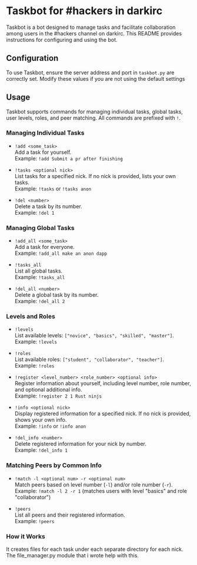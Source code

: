 # Taskbot for #hackers in darkirc

Taskbot is a bot designed to manage tasks and facilitate collaboration among users in the #hackers channel on darkirc. This README provides instructions for configuring and using the bot.

## Configuration

To use Taskbot, ensure the server address and port in `taskbot.py` are correctly set. Modify these values if you are not using the default settings

## Usage

Taskbot supports commands for managing individual tasks, global tasks, user levels, roles, and peer matching. All commands are prefixed with `!`.

### Managing Individual Tasks

- `!add <some_task>`  
  Add a task for yourself.  
  Example: `!add Submit a pr after finishing`

- `!tasks <optional nick>`  
  List tasks for a specified nick. If no nick is provided, lists your own tasks.  
  Example: `!tasks` or `!tasks anon`

- `!del <number>`  
  Delete a task by its number.  
  Example: `!del 1`

### Managing Global Tasks

- `!add_all <some_task>`  
  Add a task for everyone.  
  Example: `!add_all make an anon dapp`

- `!tasks_all`  
  List all global tasks.  
  Example: `!tasks_all`

- `!del_all <number>`  
  Delete a global task by its number.  
  Example: `!del_all 2`

### Levels and Roles

- `!levels`  
  List available levels: `["novice", "basics", "skilled", "master"]`.  
  Example: `!levels`

- `!roles`  
  List available roles: `["student", "collaborator", "teacher"]`.  
  Example: `!roles`

- `!register <level_number> <role_number> <optional info>`  
  Register information about yourself, including level number, role number, and optional additional info.  
  Example: `!register 2 1 Rust ninjs`

- `!info <optional nick>`  
  Display registered information for a specified nick. If no nick is provided, shows your own info.  
  Example: `!info` or `!info anon`

- `!del_info <number>`  
  Delete registered information for your nick by number.  
  Example: `!del_info 1`

### Matching Peers by Common Info

- `!match -l <optional num> -r <optional num>`  
  Match peers based on level number (`-l`) and/or role number (`-r`).  
  Example: `!match -l 2 -r 1` (matches users with level "basics" and role "collaborator")

- `!peers`  
  List all peers and their registered information.  
  Example: `!peers`


### How it Works
It creates files for each task under each separate directory for each nick. The file_manager.py module that i wrote help with this.
